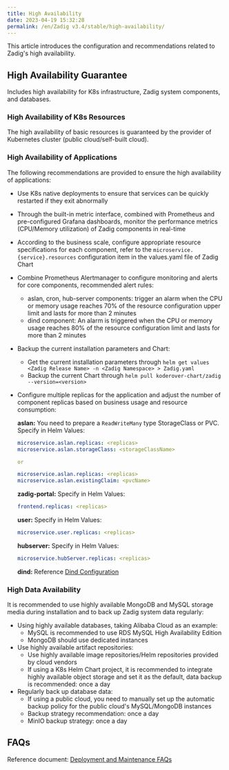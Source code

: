 ```yaml
---
title: High Availability
date: 2023-04-19 15:32:28
permalink: /en/Zadig v3.4/stable/high-availability/
---
```


This article introduces the configuration and recommendations related to Zadig's high availability.

## High Availability Guarantee

Includes high availability for K8s infrastructure, Zadig system components, and databases.

### High Availability of K8s Resources

The high availability of basic resources is guaranteed by the provider of Kubernetes cluster (public cloud/self-built cloud).

### High Availability of Applications

The following recommendations are provided to ensure the high availability of applications:

- Use K8s native deployments to ensure that services can be quickly restarted if they exit abnormally
- Through the built-in metric interface, combined with Prometheus and pre-configured Grafana dashboards, monitor the performance metrics (CPU/Memory utilization) of Zadig components in real-time
- According to the business scale, configure appropriate resource specifications for each component, refer to the `microservice.{service}.resources` configuration item in the values.yaml file of Zadig Chart
- Combine Prometheus Alertmanager to configure monitoring and alerts for core components, recommended alert rules:
  - aslan, cron, hub-server components: trigger an alarm when the CPU or memory usage reaches 70% of the resource configuration upper limit and lasts for more than 2 minutes
  - dind component: An alarm is triggered when the CPU or memory usage reaches 80% of the resource configuration limit and lasts for more than 2 minutes
- Backup the current installation parameters and Chart:
  - Get the current installation parameters through `helm get values <Zadig Release Name> -n <Zadig Namespace> > Zadig.yaml`
  - Backup the current Chart through `helm pull koderover-chart/zadig --version=<version>`
- Configure multiple replicas for the application and adjust the number of component replicas based on business usage and resource consumption:

  **aslan:** You need to prepare a `ReadWriteMany` type StorageClass or PVC. Specify in Helm Values:
  ```yaml
  microservice.aslan.replicas: <replicas>
  microservice.aslan.storageClass: <storageClassName>

  or
  
  microservice.aslan.replicas: <replicas>
  microservice.aslan.existingClaim: <pvcName>
  ```

  **zadig-portal:** Specify in Helm Values:
  ```yaml
  frontend.replicas: <replicas>
  ```

  **user:** Specify in Helm Values:
  ```yaml
  microservice.user.replicas: <replicas>
  ```

  **hubserver:** Specify in Helm Values:
  ```yaml
  microservice.hubServer.replicas: <replicas>
  ```

  **dind:** Reference [Dind Configuration](/en/Zadig%20v3.4/pages/cluster_manage/#dind-%E8%B5%84%E6%BA%90%E9%85%8D%E7%BD%AE)

### High Data Availability

It is recommended to use highly available MongoDB and MySQL storage media during installation and to back up Zadig system data regularly:

- Using highly available databases, taking Alibaba Cloud as an example:
    - MySQL is recommended to use RDS MySQL High Availability Edition
    - MongoDB should use dedicated instances
- Use highly available artifact repositories:
  - Use highly available image repositories/Helm repositories provided by cloud vendors
  - If using a K8s Helm Chart project, it is recommended to integrate highly available object storage and set it as the default, data backup is recommended: once a day
- Regularly back up database data:
  - If using a public cloud, you need to manually set up the automatic backup policy for the public cloud's MySQL/MongoDB instances
  - Backup strategy recommendation: once a day
  - MinIO backup strategy: once a day

## FAQs

Reference document: [Deployment and Maintenance FAQs](/en/Zadig%20v3.4/faq/debug-system/)